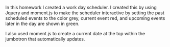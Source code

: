 In this homework I created a work day scheduler. I created this by using Jquery and moment.js to make the scheduler interactive by setting the past scheduled events to the color grey, current event red, and upcoming events later in the day are shown in green. 

I also used moment.js to create a current date at the top within the jumbotron that automatically updates. 